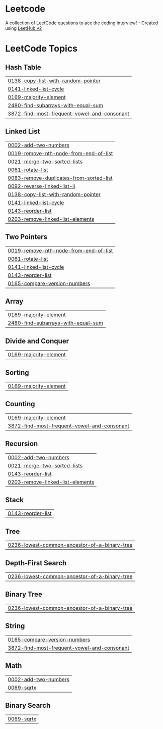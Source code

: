 # Leetcode
A collection of LeetCode questions to ace the coding interview! - Created using [LeetHub v2](https://github.com/arunbhardwaj/LeetHub-2.0)

<!---LeetCode Topics Start-->
# LeetCode Topics
## Hash Table
|  |
| ------- |
| [0138-copy-list-with-random-pointer](https://github.com/RICHARD44720/Leetcode/tree/master/0138-copy-list-with-random-pointer) |
| [0141-linked-list-cycle](https://github.com/RICHARD44720/Leetcode/tree/master/0141-linked-list-cycle) |
| [0169-majority-element](https://github.com/RICHARD44720/Leetcode/tree/master/0169-majority-element) |
| [2480-find-subarrays-with-equal-sum](https://github.com/RICHARD44720/Leetcode/tree/master/2480-find-subarrays-with-equal-sum) |
| [3872-find-most-frequent-vowel-and-consonant](https://github.com/RICHARD44720/Leetcode/tree/master/3872-find-most-frequent-vowel-and-consonant) |
## Linked List
|  |
| ------- |
| [0002-add-two-numbers](https://github.com/RICHARD44720/Leetcode/tree/master/0002-add-two-numbers) |
| [0019-remove-nth-node-from-end-of-list](https://github.com/RICHARD44720/Leetcode/tree/master/0019-remove-nth-node-from-end-of-list) |
| [0021-merge-two-sorted-lists](https://github.com/RICHARD44720/Leetcode/tree/master/0021-merge-two-sorted-lists) |
| [0061-rotate-list](https://github.com/RICHARD44720/Leetcode/tree/master/0061-rotate-list) |
| [0083-remove-duplicates-from-sorted-list](https://github.com/RICHARD44720/Leetcode/tree/master/0083-remove-duplicates-from-sorted-list) |
| [0092-reverse-linked-list-ii](https://github.com/RICHARD44720/Leetcode/tree/master/0092-reverse-linked-list-ii) |
| [0138-copy-list-with-random-pointer](https://github.com/RICHARD44720/Leetcode/tree/master/0138-copy-list-with-random-pointer) |
| [0141-linked-list-cycle](https://github.com/RICHARD44720/Leetcode/tree/master/0141-linked-list-cycle) |
| [0143-reorder-list](https://github.com/RICHARD44720/Leetcode/tree/master/0143-reorder-list) |
| [0203-remove-linked-list-elements](https://github.com/RICHARD44720/Leetcode/tree/master/0203-remove-linked-list-elements) |
## Two Pointers
|  |
| ------- |
| [0019-remove-nth-node-from-end-of-list](https://github.com/RICHARD44720/Leetcode/tree/master/0019-remove-nth-node-from-end-of-list) |
| [0061-rotate-list](https://github.com/RICHARD44720/Leetcode/tree/master/0061-rotate-list) |
| [0141-linked-list-cycle](https://github.com/RICHARD44720/Leetcode/tree/master/0141-linked-list-cycle) |
| [0143-reorder-list](https://github.com/RICHARD44720/Leetcode/tree/master/0143-reorder-list) |
| [0165-compare-version-numbers](https://github.com/RICHARD44720/Leetcode/tree/master/0165-compare-version-numbers) |
## Array
|  |
| ------- |
| [0169-majority-element](https://github.com/RICHARD44720/Leetcode/tree/master/0169-majority-element) |
| [2480-find-subarrays-with-equal-sum](https://github.com/RICHARD44720/Leetcode/tree/master/2480-find-subarrays-with-equal-sum) |
## Divide and Conquer
|  |
| ------- |
| [0169-majority-element](https://github.com/RICHARD44720/Leetcode/tree/master/0169-majority-element) |
## Sorting
|  |
| ------- |
| [0169-majority-element](https://github.com/RICHARD44720/Leetcode/tree/master/0169-majority-element) |
## Counting
|  |
| ------- |
| [0169-majority-element](https://github.com/RICHARD44720/Leetcode/tree/master/0169-majority-element) |
| [3872-find-most-frequent-vowel-and-consonant](https://github.com/RICHARD44720/Leetcode/tree/master/3872-find-most-frequent-vowel-and-consonant) |
## Recursion
|  |
| ------- |
| [0002-add-two-numbers](https://github.com/RICHARD44720/Leetcode/tree/master/0002-add-two-numbers) |
| [0021-merge-two-sorted-lists](https://github.com/RICHARD44720/Leetcode/tree/master/0021-merge-two-sorted-lists) |
| [0143-reorder-list](https://github.com/RICHARD44720/Leetcode/tree/master/0143-reorder-list) |
| [0203-remove-linked-list-elements](https://github.com/RICHARD44720/Leetcode/tree/master/0203-remove-linked-list-elements) |
## Stack
|  |
| ------- |
| [0143-reorder-list](https://github.com/RICHARD44720/Leetcode/tree/master/0143-reorder-list) |
## Tree
|  |
| ------- |
| [0236-lowest-common-ancestor-of-a-binary-tree](https://github.com/RICHARD44720/Leetcode/tree/master/0236-lowest-common-ancestor-of-a-binary-tree) |
## Depth-First Search
|  |
| ------- |
| [0236-lowest-common-ancestor-of-a-binary-tree](https://github.com/RICHARD44720/Leetcode/tree/master/0236-lowest-common-ancestor-of-a-binary-tree) |
## Binary Tree
|  |
| ------- |
| [0236-lowest-common-ancestor-of-a-binary-tree](https://github.com/RICHARD44720/Leetcode/tree/master/0236-lowest-common-ancestor-of-a-binary-tree) |
## String
|  |
| ------- |
| [0165-compare-version-numbers](https://github.com/RICHARD44720/Leetcode/tree/master/0165-compare-version-numbers) |
| [3872-find-most-frequent-vowel-and-consonant](https://github.com/RICHARD44720/Leetcode/tree/master/3872-find-most-frequent-vowel-and-consonant) |
## Math
|  |
| ------- |
| [0002-add-two-numbers](https://github.com/RICHARD44720/Leetcode/tree/master/0002-add-two-numbers) |
| [0069-sqrtx](https://github.com/RICHARD44720/Leetcode/tree/master/0069-sqrtx) |
## Binary Search
|  |
| ------- |
| [0069-sqrtx](https://github.com/RICHARD44720/Leetcode/tree/master/0069-sqrtx) |
<!---LeetCode Topics End-->
